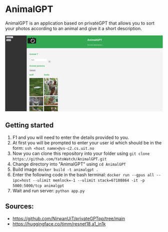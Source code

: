 # AnimalGPT

AnimalGPT is an application based on privateGPT that allows you to sort your photos according to an animal and give it a short description.

![index.html](pictures/index.png)

## Getting started

1. F1 and you will need to enter the details provided to you.
2. At first you will be prompted to enter your user id which should be in the form: ```ssh <host name>@vs-c2.cs.uit.no```
3. Now you can clone this repository into your folder using ```git clone https://github.com/YatoWatch/AnimalGPT.git```
4. Change directory into "AnimalGPT" using ```cd AnimalGPT```
5. Build image ```docker build -t animalgpt .```
6. Enter the following code in the bash terminal: ```docker run --gpus all --ipc=host --ulimit memlock=-1 --ulimit stack=67108864 -it -p 5000:5000/tcp animalgpt```
7. Wait and run server: ```python app.py```

## Sources:

* https://github.com/NirwanUiT/privateGPTpp/tree/main
* https://huggingface.co/timm/resnet18.a1_in1k
